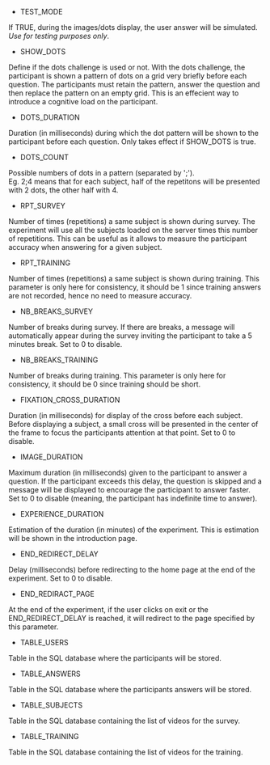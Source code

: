 - TEST_MODE

If TRUE, during the images/dots display, the user answer will be simulated.
*Use for testing purposes only*.

- SHOW_DOTS

Define if the dots challenge is used or not.
With the dots challenge, the participant is shown a pattern of dots on a grid very briefly before each question. The participants must retain the pattern, answer the question and then replace the pattern on an empty grid.
This is an effecient way to introduce a cognitive load on the participant.

- DOTS_DURATION

Duration (in milliseconds) during which the dot pattern will be shown to the participant before each question. 
Only takes effect if SHOW_DOTS is true.

- DOTS_COUNT

Possible numbers of dots in a pattern (separated by ';').	
Eg. 2;4 means that for each subject, half of the repetitons will be presented with 2 dots, the other half with 4.

- RPT_SURVEY

Number of times (repetitions) a same subject is shown during survey.
The experiment will use all the subjects loaded on the server times this number of repetitions.
This can be useful as it allows to measure the participant accuracy when answering for a given subject.

- RPT_TRAINING

Number of times (repetitions) a same subject is shown during training.
This parameter is only here for consistency, it should be 1 since training answers are not recorded, hence no need to measure accuracy.

- NB_BREAKS_SURVEY

Number of breaks during survey.
If there are breaks, a message will automatically appear during the survey inviting the participant to take a 5 minutes break.
Set to 0 to disable.

- NB_BREAKS_TRAINING

Number of breaks during training.
This parameter is only here for consistency, it should be 0 since training should be short.

- FIXATION_CROSS_DURATION

Duration (in milliseconds) for display of the cross before each subject.
Before displaying a subject, a small cross will be presented in the center of the frame to focus the participants attention at that point.
Set to 0 to disable.

- IMAGE_DURATION

Maximum duration (in milliseconds) given to the participant to answer a question.
If the participant exceeds this delay, the question is skipped and a message will be displayed to encourage the participant to answer faster.
Set to 0 to disable (meaning, the participant has indefinite time to answer).

- EXPERIENCE_DURATION

Estimation of the duration (in minutes) of the experiment.
This is estimation will be shown in the introduction page.

- END_REDIRECT_DELAY

Delay (milliseconds) before redirecting to the home page at the end of the experiment.
Set to 0 to disable.

- END_REDIRACT_PAGE

At the end of the experiment, if the user clicks on exit or the END_REDIRECT_DELAY is reached, it will redirect to the page specified by this parameter.

- TABLE_USERS

Table in the SQL database where the participants will be stored.

- TABLE_ANSWERS

Table in the SQL database where the participants answers will be stored.

- TABLE_SUBJECTS

Table in the SQL database containing the list of videos for the survey.

- TABLE_TRAINING

Table in the SQL database containing the list of videos for the training.